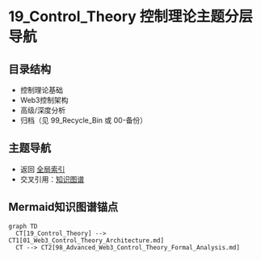# 19_Control_Theory 控制理论主题分层导航

## 目录结构

- 控制理论基础
- Web3控制架构
- 高级/深度分析
- 归档（见 99_Recycle_Bin 或 00-备份）

## 主题导航

- 返回 [全局索引](../00_Index_and_Classification.md)
- 交叉引用：[知识图谱](../00_Knowledge_Graph.md)

## Mermaid知识图谱锚点

```mermaid
graph TD
  CT[19_Control_Theory] --> CT1[01_Web3_Control_Theory_Architecture.md]
  CT --> CT2[98_Advanced_Web3_Control_Theory_Formal_Analysis.md]
```
